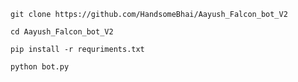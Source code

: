 ` git clone https://github.com/HandsomeBhai/Aayush_Falcon_bot_V2 `

` cd Aayush_Falcon_bot_V2 `

` pip install -r requriments.txt `

` python bot.py `
